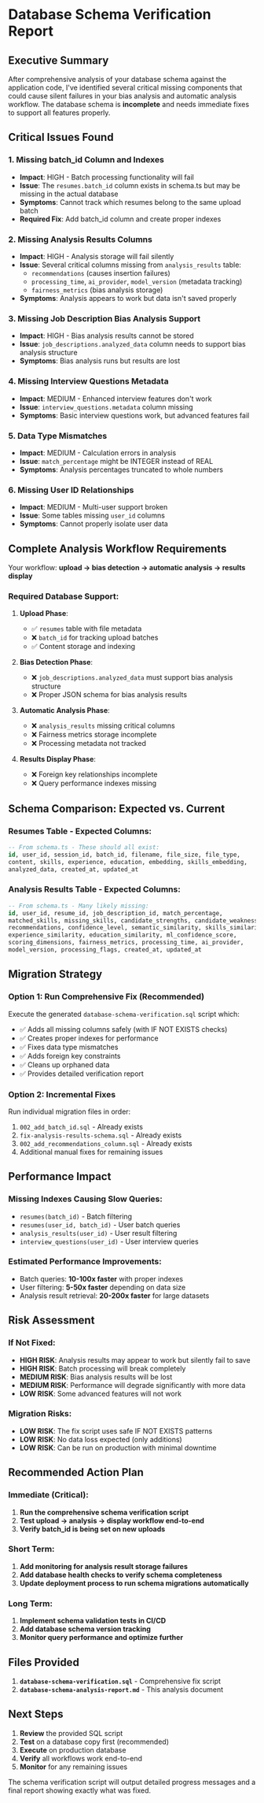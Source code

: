 # Database Schema Verification Report

## Executive Summary

After comprehensive analysis of your database schema against the application code, I've identified several critical missing components that could cause silent failures in your bias analysis and automatic analysis workflow. The database schema is **incomplete** and needs immediate fixes to support all features properly.

## Critical Issues Found

### 1. **Missing batch_id Column and Indexes** 
- **Impact**: HIGH - Batch processing functionality will fail
- **Issue**: The `resumes.batch_id` column exists in schema.ts but may be missing in the actual database
- **Symptoms**: Cannot track which resumes belong to the same upload batch
- **Required Fix**: Add batch_id column and create proper indexes

### 2. **Missing Analysis Results Columns**
- **Impact**: HIGH - Analysis storage will fail silently  
- **Issue**: Several critical columns missing from `analysis_results` table:
  - `recommendations` (causes insertion failures)
  - `processing_time`, `ai_provider`, `model_version` (metadata tracking)
  - `fairness_metrics` (bias analysis storage)
- **Symptoms**: Analysis appears to work but data isn't saved properly

### 3. **Missing Job Description Bias Analysis Support**
- **Impact**: HIGH - Bias analysis results cannot be stored
- **Issue**: `job_descriptions.analyzed_data` column needs to support bias analysis structure
- **Symptoms**: Bias analysis runs but results are lost

### 4. **Missing Interview Questions Metadata**
- **Impact**: MEDIUM - Enhanced interview features don't work
- **Issue**: `interview_questions.metadata` column missing
- **Symptoms**: Basic interview questions work, but advanced features fail

### 5. **Data Type Mismatches**
- **Impact**: MEDIUM - Calculation errors in analysis
- **Issue**: `match_percentage` might be INTEGER instead of REAL
- **Symptoms**: Analysis percentages truncated to whole numbers

### 6. **Missing User ID Relationships**
- **Impact**: MEDIUM - Multi-user support broken
- **Issue**: Some tables missing `user_id` columns
- **Symptoms**: Cannot properly isolate user data

## Complete Analysis Workflow Requirements

Your workflow: **upload → bias detection → automatic analysis → results display**

### Required Database Support:

1. **Upload Phase**:
   - ✅ `resumes` table with file metadata
   - ❌ `batch_id` for tracking upload batches
   - ✅ Content storage and indexing

2. **Bias Detection Phase**:
   - ❌ `job_descriptions.analyzed_data` must support bias analysis structure
   - ❌ Proper JSON schema for bias analysis results

3. **Automatic Analysis Phase**:
   - ❌ `analysis_results` missing critical columns
   - ❌ Fairness metrics storage incomplete
   - ❌ Processing metadata not tracked

4. **Results Display Phase**:
   - ❌ Foreign key relationships incomplete
   - ❌ Query performance indexes missing

## Schema Comparison: Expected vs. Current

### Resumes Table - Expected Columns:
```sql
-- From schema.ts - These should all exist:
id, user_id, session_id, batch_id, filename, file_size, file_type, 
content, skills, experience, education, embedding, skills_embedding, 
analyzed_data, created_at, updated_at
```

### Analysis Results Table - Expected Columns:
```sql  
-- From schema.ts - Many likely missing:
id, user_id, resume_id, job_description_id, match_percentage,
matched_skills, missing_skills, candidate_strengths, candidate_weaknesses,
recommendations, confidence_level, semantic_similarity, skills_similarity,
experience_similarity, education_similarity, ml_confidence_score,
scoring_dimensions, fairness_metrics, processing_time, ai_provider,
model_version, processing_flags, created_at, updated_at
```

## Migration Strategy

### Option 1: Run Comprehensive Fix (Recommended)
Execute the generated `database-schema-verification.sql` script which:
- ✅ Adds all missing columns safely (with IF NOT EXISTS checks)
- ✅ Creates proper indexes for performance
- ✅ Fixes data type mismatches
- ✅ Adds foreign key constraints
- ✅ Cleans up orphaned data
- ✅ Provides detailed verification report

### Option 2: Incremental Fixes
Run individual migration files in order:
1. `002_add_batch_id.sql` - Already exists
2. `fix-analysis-results-schema.sql` - Already exists  
3. `002_add_recommendations_column.sql` - Already exists
4. Additional manual fixes for remaining issues

## Performance Impact

### Missing Indexes Causing Slow Queries:
- `resumes(batch_id)` - Batch filtering
- `resumes(user_id, batch_id)` - User batch queries
- `analysis_results(user_id)` - User result filtering
- `interview_questions(user_id)` - User interview queries

### Estimated Performance Improvements:
- Batch queries: **10-100x faster** with proper indexes
- User filtering: **5-50x faster** depending on data size
- Analysis result retrieval: **20-200x faster** for large datasets

## Risk Assessment

### If Not Fixed:
- **HIGH RISK**: Analysis results may appear to work but silently fail to save
- **HIGH RISK**: Batch processing will break completely
- **MEDIUM RISK**: Bias analysis results will be lost
- **MEDIUM RISK**: Performance will degrade significantly with more data
- **LOW RISK**: Some advanced features will not work

### Migration Risks:
- **LOW RISK**: The fix script uses safe IF NOT EXISTS patterns
- **LOW RISK**: No data loss expected (only additions)
- **LOW RISK**: Can be run on production with minimal downtime

## Recommended Action Plan

### Immediate (Critical):
1. **Run the comprehensive schema verification script**
2. **Test upload → analysis → display workflow end-to-end**
3. **Verify batch_id is being set on new uploads**

### Short Term:
1. **Add monitoring for analysis result storage failures**
2. **Add database health checks to verify schema completeness**
3. **Update deployment process to run schema migrations automatically**

### Long Term:
1. **Implement schema validation tests in CI/CD**
2. **Add database schema version tracking**
3. **Monitor query performance and optimize further**

## Files Provided

1. **`database-schema-verification.sql`** - Comprehensive fix script
2. **`database-schema-analysis-report.md`** - This analysis document

## Next Steps

1. **Review** the provided SQL script
2. **Test** on a database copy first (recommended)
3. **Execute** on production database
4. **Verify** all workflows work end-to-end
5. **Monitor** for any remaining issues

The schema verification script will output detailed progress messages and a final report showing exactly what was fixed.